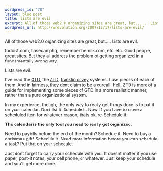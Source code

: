 ```yaml
--- 
wordpress_id: "78"
layout: blog_post
title: lists are evil
excerpt: All of those web2.0 organizing sites are great, but.....  Lists are evil.
wordpress_url: http://wrevolution.org/2007/12/17/lists-are-evil/
---
```

All of those web2.0 organizing sites are great, but.....  Lists are evil.

todoist.com, basecamphq, rememberthemilk.com, etc, etc.  Good people, great sites.  But they all address the problem of getting organized in a fundamentally wrong way.

Lists are evil.

I've read the <a href="http://www.davidco.com/">GTD</a>, the <a href="http://zenhabits.net/2007/04/zen-to-done-ztd-the-ultimate-simple-productivity-system/">ZTD</a>, <a href="http://www.franklincovey.com/">franklin covey</a> systems.  I use pieces of each of them.  And in fairness, they dont claim to be a cureall.  Hell, ZTD is more of a guide for implementing some pieces of GTD in a more realistic manner, rather than a pure organizational system.

In my experience, though, the only way to really get things done is to put it on your calendar.  Dont list it.  Schedule it.  Now.  If you have to move a scheduled item for whatever reason, thats ok.  re-Schedule it.

<strong>The calendar is the only tool you need to really get organized. </strong> 

Need to paybills before the end of the month? Schedule it.  Need to buy a christmas gift?  Schedule it.  Need more information before you can schedule a task?  Put that on your schedule.

Just dont forget to carry your schedule with you.  It doesnt matter if you use paper, post-it notes, your cell phone, or whatever.  Just keep your schedule and you'll get more done.
